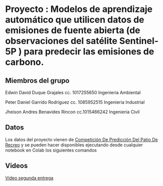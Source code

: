 # Proyecto : Modelos de aprendizaje automático que utilicen datos de emisiones de fuente abierta (de observaciones del satélite Sentinel-5P ) para predecir las emisiones de carbono.

## Miembros del grupo

Edwin David Duque Grajales cc. 1017255650 Ingenieria Ambiental

Peter Daniel Garrido Rodriguez cc. 1085952515 Ingenieria Industrial

Jheison Andres Benavides Rincon cc.1015466242 Ingenieria Civil

## Datos
Los datos del proyecto vienen de [Competición De Predicción Del Patio De Recreo](https://www.kaggle.com/competitions/playground-series-s3e20/data) y se pueden hacer disponibles ejecutando desde cualquier notebook en Colab los siguientes comandos




## Videos
[Video segunda entrega](https://www.youtube.com/watch?v=YJWShZmztU4)
